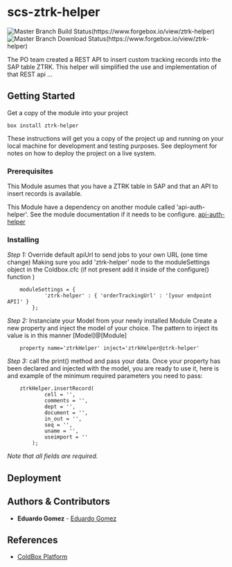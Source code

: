 # scs-ztrk-helper
![Master Branch Build Status(https://www.forgebox.io/view/ztrk-helper)](https://www.forgebox.io/api/v1/entry/ztrk-helper/badges/version)![Master Branch Download Status(https://www.forgebox.io/view/ztrk-helper)](https://www.forgebox.io/api/v1/entry/ztrk-helper/badges/downloads)

The PO team created a REST API to insert custom tracking records into the SAP table ZTRK. This helper will simplified the use and implementation of that REST api
...

## Getting Started
Get a copy of the module into your project
```
box install ztrk-helper
```

These instructions will get you a copy of the project up and running on your local machine for development and testing purposes. See deployment for notes on how to deploy the project on a live system.

### Prerequisites

This Module asumes that you have a ZTRK table in SAP and that an API to insert records is available.

This Module have a dependency on another module called 'api-auth-helper'.  See the module documentation if it needs to be configure. [api-auth-helper](https://github.com/octanner/scs-api-auth-helper)

### Installing

*Step 1:* Override default apiUrl to send jobs to your own URL (one time change)
Making sure you add 'ztrk-helper' node to the moduleSettings object in the Coldbox.cfc (if not present add it inside of the configure() function )
```
    moduleSettings = {
            'ztrk-helper' : { 'orderTrackingUrl' : '[your endpoint API]' }
        }; 
```
*Step 2:* Instanciate your Model from your newly installed Module
Create a new property and inject the model of your choice. The pattern to inject its value is in this manner [Model]@[Module] 
```
    property name='ztrkHelper' inject='ztrkHelper@ztrk-helper'
```
*Step 3:* call the print() method and pass your data.
Once your property has been declared and injected with the model, you are ready to use it, here is and example of the minimum required parameters you need to pass:
```
    ztrkHelper.insertRecord(
            cell = '',
            comments = '',
            dept = '',
            document = '',
            in_out = '',
            seq = '',
            uname = '',
            useimport = ''
        );
```
*Note that all fields are required.* 

## Deployment


## Authors & Contributors

* **Eduardo Gomez** - [Eduardo Gomez](https://github.com/egomezm)

## References

* [ColdBox Platform](https://www.ortussolutions.com/products/coldbox)